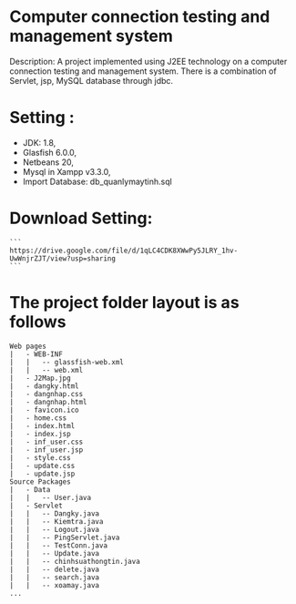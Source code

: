 # Computer connection testing and management system
Description: A project implemented using J2EE technology on a computer connection testing and management system. 
There is a combination of Servlet, jsp, MySQL database through jdbc.

# Setting :
- JDK: 1.8,
- Glasfish 6.0.0,
- Netbeans 20,
- Mysql in Xampp v3.3.0,
- Import Database: db_quanlymaytinh.sql

# Download Setting:
	```
	https://drive.google.com/file/d/1qLC4CDK8XWwPy5JLRY_1hv-UwWnjrZJT/view?usp=sharing
 	```
# The project folder layout is as follows	
	Web pages
	|	- WEB-INF
	|	|	-- glassfish-web.xml
	|	|	-- web.xml
	|	- J2Map.jpg
	|	- dangky.html
	|	- dangnhap.css
	|	- dangnhap.html
	|	- favicon.ico
	|	- home.css
	|	- index.html
	|	- index.jsp
	|	- inf_user.css
	|	- inf_user.jsp
	|	- style.css
	|	- update.css
	|	- update.jsp
	Source Packages
	|	- Data
	|	|	-- User.java
	|	- Servlet
	|	|	-- Dangky.java
	|	|	-- Kiemtra.java
	|	|	-- Logout.java
	|	|	-- PingServlet.java
	|	|	-- TestConn.java
	|	|	-- Update.java
	|	|	-- chinhsuathongtin.java
	|	|	-- delete.java
	|	|	-- search.java
	|	|	-- xoamay.java
	...
